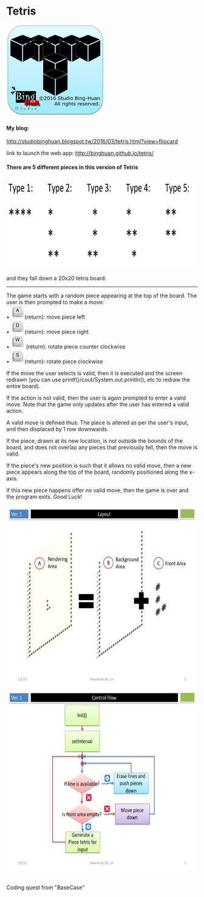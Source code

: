 # Tetris


<img src="Icon.png" width="auto" height="240"><br/>

<p><h4>My blog:</h4><a href="http://studiobinghuan.blogspot.tw/2016/03/tetris.html?view=flipcard">http://studiobinghuan.blogspot.tw/2016/03/tetris.html?view=flipcard</a></p>

link to launch the web app: <a href="http://binghuan.github.io/tetris/" target="_blank">http://binghuan.github.io/tetris/</a>

#### There are 5 different pieces in this version of Tetris


<img src="images/pieceType.png" width="auto" height="240px">


and they fall down a 20x20 tetris board:

--------------------------------------------------------------------------------

The game starts with a random piece appearing at the top of the board. The user is then prompted to make a move: <br/>
• <img src="images/key_a.png" width="36px">(return): move piece left<br/>
• <img src="images/key_d.png" width="36px">(return): move piece right <br/>
• <img src="images/key_w.png" width="36px"> (return): rotate piece counter clockwise <br/>
• <img src="images/key_s.png" width="36px">(return): rotate piece clockwise<br/>

If the move the user selects is valid, then it is executed and the screen redrawn (you can use printf()/cout/System.out.println(), etc to redraw the entire board).

If the action is not valid, then the user is again prompted to enter a valid move. Note that the game only updates after the user has entered a valid action.

A valid move is defined thus: The piece is altered as per the user's input, and then displaced by 1 row downwards.

If the piece, drawn at its new location, is not outside the bounds of the board, and does not overlap any pieces that previously fell, then the move is valid.

If the piece's new position is such that it allows no valid move, then a new piece appears along the top of the board, randomly positioned along the x-axis.

If this new piece happens offer no valid move, then the game is over and the program exits. Good Luck!

<img src="images/Slide1.png" width="auto" height="480px"><br/>
<img src="images/Slide2.png" width="auto" height="480px"><br/>

<br/>
Coding quest from "BaseCase"
